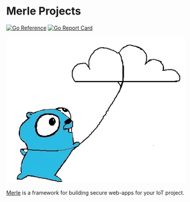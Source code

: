 # Merle Projects

[![Go Reference](https://pkg.go.dev/badge/pkg.dev.go/github.com/merliot/projects.svg)](https://pkg.go.dev/github.com/merliot/projects)
[![Go Report Card](https://goreportcard.com/badge/github.com/merliot/projects)](https://goreportcard.com/report/github.com/merliot/projects)

![Gopher Thing](gopher_cloud.png)

[Merle](https://merliot.org) is a framework for building secure web-apps for your IoT project.
